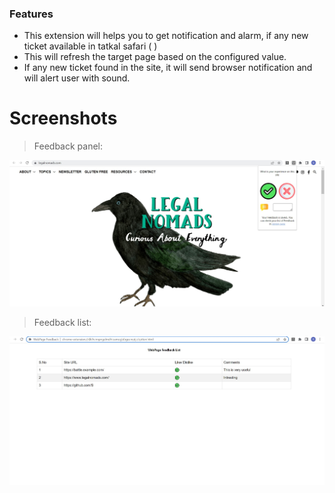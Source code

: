 ### Features

- This extension will helps you to get notification and alarm, if any new ticket available in tatkal safari ( )
- This will refresh the target page based on the configured value.
- If any new ticket found in the site, it will send browser notification and will alert user with sound.


# Screenshots

> Feedback panel:

![](https://github.com/Sarathmunusamy93/WebPageFeedbacker/blob/main/ScreenShots/popPage.jpg?raw=true)

> Feedback list:

![](https://github.com/Sarathmunusamy93/WebPageFeedbacker/blob/main/ScreenShots/optionsPage.jpg?raw=true)



